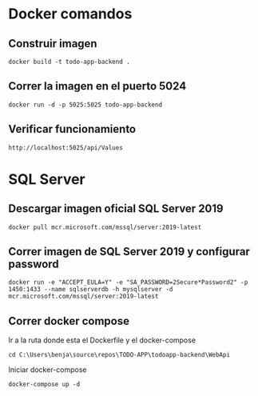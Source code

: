 # Docker comandos

## Construir imagen
```
docker build -t todo-app-backend .
```

## Correr la imagen en el puerto 5024
```
docker run -d -p 5025:5025 todo-app-backend
```

## Verificar funcionamiento
```
http://localhost:5025/api/Values
```

# SQL Server

## Descargar imagen oficial SQL Server 2019
```
docker pull mcr.microsoft.com/mssql/server:2019-latest
```

## Correr imagen de SQL Server 2019 y configurar password

```
docker run -e "ACCEPT_EULA=Y" -e "SA_PASSWORD=2Secure*Password2" -p 1450:1433 --name sqlserverdb -h mysqlserver -d mcr.microsoft.com/mssql/server:2019-latest
```


## Correr docker compose
Ir a la ruta donde esta el Dockerfile y el docker-compose
```
cd C:\Users\benja\source\repos\TODO-APP\todoapp-backend\WebApi
```

Iniciar docker-compose
```
docker-compose up -d
```